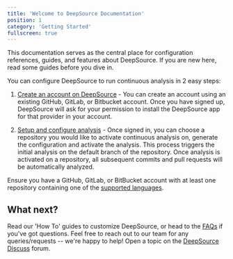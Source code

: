 ```yaml
---
title: 'Welcome to DeepSource Documentation'
position: 1
category: 'Getting Started'
fullscreen: true
---
```


This documentation serves as the central place for configuration references, guides, and features about DeepSource. If you are new here, read some guides before you dive in.

You can configure DeepSource to run continuous analysis in 2 easy steps:

1. [Create an account on DeepSource](#) - You can create an account using an existing GitHub, GitLab, or Bitbucket account. Once you have signed up, DeepSource will ask for your permission to install the DeepSource app for that provider in your account.

2. [Setup and configure analysis](#) - Once signed in, you can choose a repository you would like to activate continuous analysis on, generate the configuration and activate the analysis. This process triggers the initial analysis on the default branch of the repository. Once analysis is activated on a repository, all subsequent commits and pull requests will be automatically analyzed.

Ensure you have a GitHub, GitLab, or BitBucket account with at least one repository containing one of the
[supported languages](#).

## What next?

Read our 'How To' guides to customize DeepSource, or head to the [FAQs](#) if you've got questions. Feel free to reach out to our team for any queries/requests -- we're happy to help! Open a topic on the [DeepSource Discuss](https://discuss.deepsource.io/) forum.
